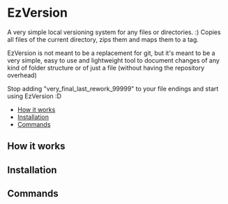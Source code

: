# EzVersion
A very simple local versioning system for any files or directories. :)
Copies all files of the current directory, zips them and maps them to a tag.

EzVersion is not meant to be a replacement for git, but it's meant to be a very simple, 
easy to use and lightweight tool to document changes of any kind of folder structure or of
just  a file (without having the repository overhead)

Stop adding "very_final_last_rework_99999" to your file endings and start using EzVersion :D

- [How it works](#how-it-works)
- [Installation](#installation)
- [Commands](#commands)

## How it works

## Installation

## Commands

